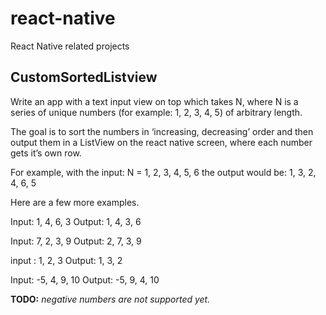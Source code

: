 # react-native
React Native related projects


## CustomSortedListview
Write an app with a text input view on top which takes N, where N is a series of unique numbers (for example: 1, 2, 3, 4, 5) of arbitrary length. 

The goal is to sort the numbers in ‘increasing, decreasing’ order and then output them in a ListView on the react native screen, where each number gets it’s own row.

For example, with the input: N = 1, 2, 3, 4, 5, 6 the output would be: 1, 3, 2, 4, 6, 5  

Here are a few more examples. 

Input: 1, 4, 6, 3
Output: 1, 4, 3, 6

Input: 7, 2, 3, 9
Output: 2, 7, 3, 9

input : 1, 2, 3
Output: 1, 3, 2

Input: -5, 4, 9, 10
Output: -5, 9, 4, 10

**TODO:** *negative numbers are not supported yet.*
